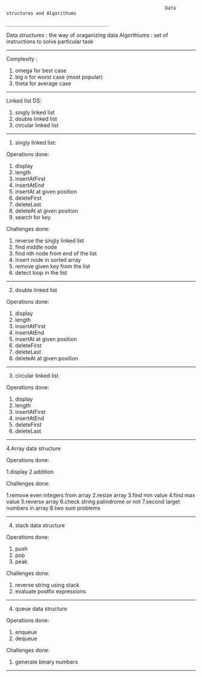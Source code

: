                                                                Data structures and Algorithums
                                                            ______________________________________


Data structures : the way of oraganizing data
Algorthiums     : set of instructions to solve particular task
_____________________________________________________________________________________________________________________________________________________________________

Complexity :

1. omega for best case
2. big o for worst case (most popular)
3. theta for average case
_____________________________________________________________________________________________________________________________________________________________________

Linked list DS:

1. singly linked list
2. double linked list
3. circular linked list
_____________________________________________________________________________________________________________________________________________________________________

1. singly linked list:

Operations done:

1. display
2. length
3. insertAtFirst
4. insertAtEnd
5. insertAt at given position
6. deleteFirst
7. deleteLast
8. deleteAt at given position
9. search for key

Challenges done:

1. reverse the singly linked list
2. find middle node
3. find nth node from end of the list
4. insert node in sorted array
5. remove given key from the list
6. detect loop in the list

_____________________________________________________________________________________________________________________________________________________________________

2. double linked list

Operations done:

1. display
2. length
3. insertAtFirst
4. insertAtEnd
5. insertAt at given position
6. deleteFirst
7. deleteLast
8. deleteAt at given position

_____________________________________________________________________________________________________________________________________________________________________

3. circular linked list

Operations done:

1. display
2. length
3. insertAtFirst
4. insertAtEnd
6. deleteFirst
7. deleteLast


_____________________________________________________________________________________________________________________________________________________________________


4.Array data structure

Operations done:

1.display
2.addition

Challenges done:

1.remove even integers from array
2.resize array
3.find min value
4.find max value
5.reverse array
6.check string palindrome or not
7.second larget numbers in array
8.two sum problems

_____________________________________________________________________________________________________________________________________________________________________


4. stack data structure

Operations done:

1. push
2. pop
3. peak

Challenges done:

1. reverse string using stack
2. evaluate postfix expressions


_____________________________________________________________________________________________________________________________________________________________________


4. queue data structure

Operations done:

1. enqueue
2. dequeue

Challenges done:

1. generate binary numbers

____________________________________________________________________________________________________________________________________________________________________

